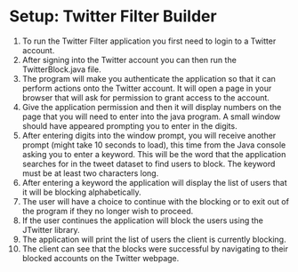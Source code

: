 # Setup: Twitter Filter Builder
1.	To run the Twitter Filter application you first need to login to a Twitter account. 
2.	After signing into the Twitter account you can then run the TwitterBlock.java file.
3.	The program will make you authenticate the application so that it can perform actions onto the Twitter account. It will open a page in your browser that will ask for permission to grant access to the account.
4.	Give the application permission and then it will display numbers on the page that you will need to enter into the java program. A small window should have appeared prompting you to enter in the digits.
5.	After entering digits into the window prompt, you will receive another prompt (might take 10 seconds to load), this time from the Java console asking you to enter a keyword. This will be the word that the application searches for in the tweet dataset to find users to block. The keyword must be at least two characters long.
6.	After entering a keyword the application will display the list of users that it will be blocking alphabetically.
7.	The user will have a choice to continue with the blocking or to exit out of the program if they no longer wish to proceed.
8.	If the user continues the application will block the users using the JTwitter library.
9.	The application will print the list of users the client is currently blocking.
10.	The client can see that the blocks were successful by navigating to their blocked accounts on the Twitter webpage.